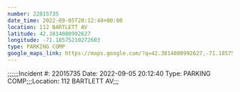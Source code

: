 ```yaml
---
number: 22015735
date_time: 2022-09-05T20:12:40+00:00
location: 112 BARTLETT AV
latitude: 42.3814080992627
longitude: -71.18575210272603
type: PARKING COMP
google_maps_link: https://maps.google.com/?q=42.3814080992627,-71.18575210272603
---
```


;;;;;;Incident #: 22015735   Date: 2022-09-05 20:12:40   Type: PARKING COMP;;;Location: 112 BARTLETT AV;;;
